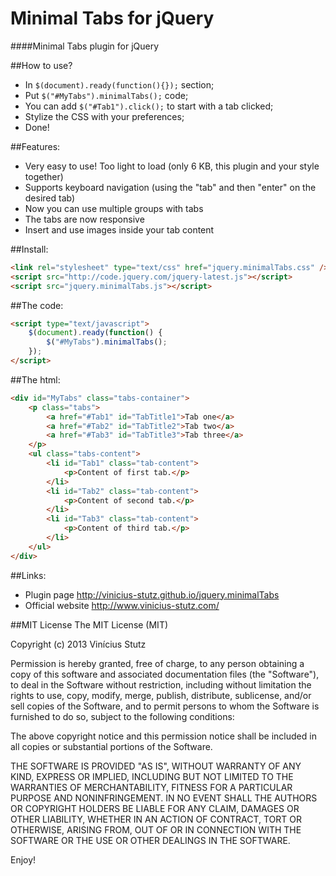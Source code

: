 # Minimal Tabs for jQuery

####Minimal Tabs plugin for jQuery

##How to use?
- In `$(document).ready(function(){});` section;
- Put `$("#MyTabs").minimalTabs();` code;
- You can add `$("#Tab1").click();` to start with a tab clicked;
- Stylize the CSS with your preferences;
- Done!

##Features:
- Very easy to use! Too light to load (only 6 KB, this plugin and your style together)
- Supports keyboard navigation (using the "tab" and then "enter" on the desired tab)
- Now you can use multiple groups with tabs
- The tabs are now responsive
- Insert and use images inside your tab content
 
##Install:
```html
<link rel="stylesheet" type="text/css" href="jquery.minimalTabs.css" />
<script src="http://code.jquery.com/jquery-latest.js"></script>
<script src="jquery.minimalTabs.js"></script>
```
##The code:
```html
<script type="text/javascript">
    $(document).ready(function() {
        $("#MyTabs").minimalTabs();
    });
</script>
```
##The html:
```html
<div id="MyTabs" class="tabs-container">
    <p class="tabs">
        <a href="#Tab1" id="TabTitle1">Tab one</a>
        <a href="#Tab2" id="TabTitle2">Tab two</a>
        <a href="#Tab3" id="TabTitle3">Tab three</a>
    </p>
    <ul class="tabs-content">
        <li id="Tab1" class="tab-content">
            <p>Content of first tab.</p>
        </li>
        <li id="Tab2" class="tab-content">
            <p>Content of second tab.</p>
        </li>
        <li id="Tab3" class="tab-content">
            <p>Content of third tab.</p>
        </li>
    </ul>
</div>
```
##Links:
- Plugin page <http://vinicius-stutz.github.io/jquery.minimalTabs>
- Official website <http://www.vinicius-stutz.com/>

##MIT License
The MIT License (MIT)

Copyright (c) 2013 Vinícius Stutz

Permission is hereby granted, free of charge, to any person obtaining a copy
of this software and associated documentation files (the "Software"), to deal
in the Software without restriction, including without limitation the rights
to use, copy, modify, merge, publish, distribute, sublicense, and/or sell
copies of the Software, and to permit persons to whom the Software is
furnished to do so, subject to the following conditions:

The above copyright notice and this permission notice shall be included in all
copies or substantial portions of the Software.

THE SOFTWARE IS PROVIDED "AS IS", WITHOUT WARRANTY OF ANY KIND, EXPRESS OR
IMPLIED, INCLUDING BUT NOT LIMITED TO THE WARRANTIES OF MERCHANTABILITY,
FITNESS FOR A PARTICULAR PURPOSE AND NONINFRINGEMENT. IN NO EVENT SHALL THE
AUTHORS OR COPYRIGHT HOLDERS BE LIABLE FOR ANY CLAIM, DAMAGES OR OTHER
LIABILITY, WHETHER IN AN ACTION OF CONTRACT, TORT OR OTHERWISE, ARISING FROM,
OUT OF OR IN CONNECTION WITH THE SOFTWARE OR THE USE OR OTHER DEALINGS IN THE
SOFTWARE.

Enjoy!
